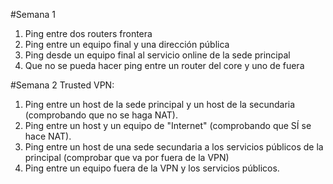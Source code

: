 #Semana 1
1. Ping entre dos routers frontera
2. Ping entre un equipo final y una dirección pública
3. Ping desde un equipo final al servicio online de la sede principal
4. Que no se pueda hacer ping entre un router del core y uno de fuera

#Semana 2
Trusted VPN:

1. Ping entre un host de la sede principal y un host de la secundaria (comprobando que no se haga NAT).
2. Ping entre un host y un equipo de "Internet" (comprobando que SÍ se hace NAT).
3. Ping entre un host de una sede secundaria a los servicios públicos de la principal (comprobar que va por fuera de la VPN)
4. Ping entre un equipo fuera de la VPN y los servicios públicos. 
